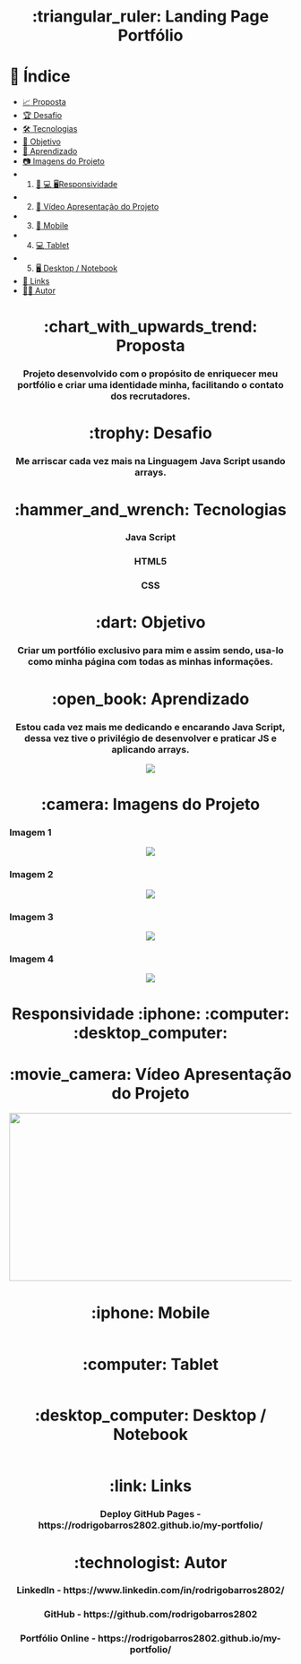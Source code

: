 <h1 align="center">:triangular_ruler: Landing Page Portfólio</h1>

# :memo: Índice
* [:chart_with_upwards_trend: Proposta]()
* [:trophy: Desafio]()
* [:hammer_and_wrench: Tecnologias]()
* [:dart: Objetivo]()
* [:open_book: Aprendizado]()
* [:camera: Imagens do Projeto]()
* 1. [:iphone: :computer: :desktop_computer:Responsividade]()
* 2. [:movie_camera: Vídeo Apresentação do Projeto]()
* 3. [:iphone: Mobile]()
* 4. [:computer: Tablet]()
* 5. [:desktop_computer: Desktop / Notebook]()
* [:link: Links]()
* [:technologist: Autor]()

<h1 align="center">:chart_with_upwards_trend: Proposta</h1>
<h3 align="center">Projeto desenvolvido com o propósito de enriquecer meu portfólio e criar uma identidade minha, facilitando o contato dos recrutadores.</h3>

<h1 align="center">:trophy: Desafio</h1>
<h3 align="center">Me arriscar cada vez mais na Linguagem Java Script usando arrays.</h3>

<h1 align="center">:hammer_and_wrench: Tecnologias</h1>
<h3 align="center">Java Script</h3>
<h3 align="center">HTML5</h3>
<h3 align="center">CSS</h3>

<h1 align="center">:dart: Objetivo</h1>
<h3 align="center">Criar um portfólio exclusivo para mim e assim sendo, usa-lo como minha página com todas as minhas informações.</h3>

<h1 align="center">:open_book: Aprendizado</h1>
<h3 align="center">Estou cada vez mais me dedicando e encarando Java Script, dessa vez tive o privilégio de desenvolver e praticar JS e aplicando arrays.</h3>

<div align="center">
<img align="center" src="assets/img/arrays1.png">
</div>

<h1 align="center">:camera: Imagens do Projeto</h1>

<h3>Imagem 1</h3>
<div align="center">
<img align="center" src="assets/img/img1.png">
</div>

<h3>Imagem 2</h3>
<div align="center">
<img align="center" src="assets/img/img2.png">
</div>

<h3>Imagem 3</h3>
<div align="center">
<img align="center" src="assets/img/img3.png">
</div>

<h3>Imagem 4</h3>
<div align="center">
<img align="center" src="assets/img/img4.png">
</div>

<h1 align="center">Responsividade :iphone: :computer: :desktop_computer:</h1>

<h1 align="center">:movie_camera: Vídeo Apresentação do Projeto</h1>
<p align="center">
<img width="600" height="300" src="assets/img/video-apresentacao.gif">
</p>

<h1 align="center">:iphone: Mobile</h1>
<p align="center"><img src=""></p>

<h1 align="center">:computer: Tablet</h1>
<p align="center"><img src=""></p>

<h1 align="center">:desktop_computer: Desktop / Notebook</h1>
<p align="center"><img src=""></p>

<h1 align="center">:link: Links</h1>
<h3 align="center">Deploy GitHub Pages - https://rodrigobarros2802.github.io/my-portfolio/</h3>

<h1 align="center">:technologist: Autor</h1>
<h3 align="center">LinkedIn - https://www.linkedin.com/in/rodrigobarros2802/</h3>

<h3 align="center">GitHub - https://github.com/rodrigobarros2802</h3> 

<h3 align="center">Portfólio Online - https://rodrigobarros2802.github.io/my-portfolio/</h3>

